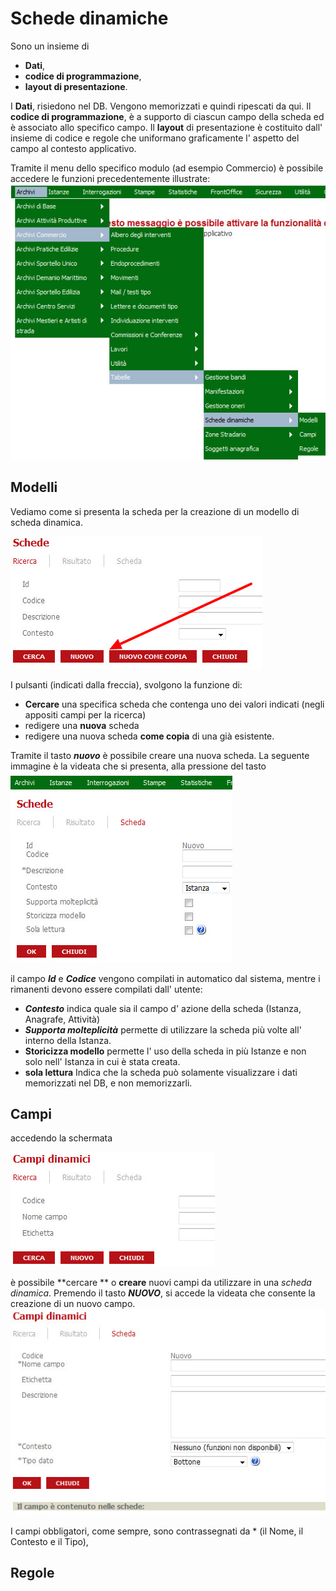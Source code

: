# Schede dinamiche

Sono un insieme di 
* **Dati**, 
* **codice di programmazione**, 
* **layout di presentazione**.

I **Dati**, risiedono nel DB. Vengono memorizzati e quindi ripescati da qui.
Il **codice di programmazione**, è a supporto di ciascun campo della scheda ed è associato allo specifico campo.
Il **layout** di presentazione è costituito dall' insieme di codice e regole che uniformano graficamente l' aspetto del campo al contesto applicativo.

Tramite il menu dello specifico modulo (ad esempio Commercio) è possibile accedere le funzioni precedentemente illustrate:
![](/assets/mn_sk_dinamiche.jpg)

## Modelli
Vediamo come si presenta la scheda per la creazione di un modello di scheda dinamica.

![](/assets/sk_ricerca_sk_dinamiche.jpg)

I pulsanti (indicati dalla freccia), svolgono la funzione di:
* **Cercare** una specifica scheda che contenga uno dei valori indicati (negli appositi campi per la ricerca) 
* redigere una **nuova** scheda
* redigere una nuova scheda **come copia** di una già esistente.

Tramite il tasto **_nuovo_** è possibile creare una nuova scheda. 
La seguente immagine è la videata che si presenta, alla pressione del tasto
![](/assets/sk_nuovs_sheda.jpg)

il campo _**Id**_ e _**Codice**_ vengono compilati in automatico dal sistema, mentre i rimanenti devono essere compilati dall' utente:

* _**Contesto**_ indica quale sia il campo d' azione della scheda (Istanza, Anagrafe, Attività)
* _**Supporta molteplicità**_  permette di utilizzare la scheda più volte all' interno della Istanza.
* **Storicizza modello** permette l' uso della scheda in più Istanze e non solo nell' Istanza in cui è stata creata.
* **sola lettura** Indica che la scheda può solamente visualizzare i dati memorizzati nel DB, e non memorizzarli.


## Campi
accedendo la schermata

![](/assets/sk_crea_campo.jpg)

è possibile **cercare ** o **creare** nuovi campi da utilizzare in una _scheda dinamica_.
Premendo il tasto _**NUOVO**_, si accede la videata che consente la creazione di un nuovo campo. 
![](/assets/sk_crea_campo_2.jpg)

I campi obbligatori, come sempre, sono contrassegnati da * (il Nome, il Contesto e il Tipo), 

## Regole


